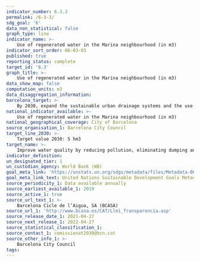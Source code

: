 ```yaml
---
indicator_number: 6.3.3
permalink: /6-3-3/
sdg_goal: '6'
data_non_statistical: false
graph_type: line
indicator_name: >-
    Use of regenerated water in the Marina neighbourhood (in m3)
indicator_sort_order: 06-03-03
published: true
reporting_status: complete
target_id: '6.3'
graph_title: >-
    Use of regenerated water in the Marina neighbourhood (in m3)
data_show_map: false
computation_units: m3
data_disaggregation_information: 
barcelona_target: >-
    By 2030, expand the sustainable urban drainage systems and the use of groundwater
national_indicator_available: >-
    Use of regenerated water in the Marina neighbourhood (in m3)   
national_geographical_coverage: City of Barcelona
source_organisation_1: Barcelona City Council
target_line_2030: >-
    Target value 2030: 5 hm3
target_name: >-
    Improve water quality by reducing pollution, eliminating dumping and minimising the release of hazardous chemicals and materials, halving the proportion of untreated wastewater and substantially increasing recycling and safe reuse worldwide
indicator_definition:
un_designated_tier: 1
un_custodian_agency: World Bank (WB)
goal_meta_link: 'https://unstats.un.org/sdgs/metadata/files/Metadata-06-03-01.pdf'
goal_meta_link_text: United Nations Sustainable Development Goals Metadata (pdf 894kB)
source_periodicity_1: Data available annually
source_earliest_available_1: 2019
source_active_1: true
source_url_text_1: >-
    Barcelona Cicle de l’Aigua, SA (BCASA)
source_url_1: 'http://www.bcasa.es/CAT/Llei_Transparencia.asp' 
source_release_date_1: 2021-04-27
source_next_release_1: 2022-04-27
source_statistical_classification_1: 
source_contact_1: comissionat2030@bcn.cat
source_other_info_1: >-
    Barcelona City Council
tags:
---
```

